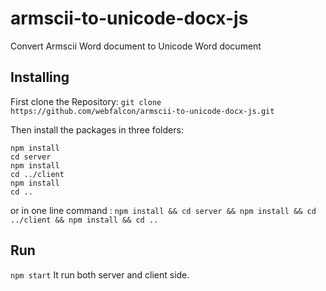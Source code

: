 # armscii-to-unicode-docx-js
Convert Armscii Word document to Unicode Word document

## Installing 
First clone the Repository:
`git clone https://github.com/webfalcon/armscii-to-unicode-docx-js.git`

Then install the packages in three folders:
```
npm install
cd server
npm install
cd ../client 
npm install
cd ..
```

or in one line command :
`npm install && cd server && npm install && cd ../client && npm install && cd ..`

## Run
`npm start`
It run both server and client side.


